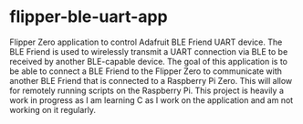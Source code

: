 # flipper-ble-uart-app
Flipper Zero application to control Adafruit BLE Friend UART device. The BLE Friend is used to wirelessly transmit a UART connection via BLE to be received by another BLE-capable device. The goal of this application is to be able to connect a BLE Friend to the Flipper Zero to communicate with another BLE Friend that is connected to a Raspberry Pi Zero. This will allow for remotely running scripts on the Raspberry Pi. This project is heavily a work in progress as I am learning C as I work on the application and am not working on it regularly.